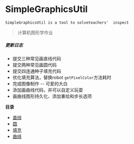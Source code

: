 # SimpleGraphicsUtil
`SimpleGraphicsUtil is a tool to solveteachers'  inspect`

> 计算机图形学作业


##### 更新日志


* 提交三种常见画直线代码
* 提交两种常见画圆代码
* 提交四连通种子填充代码
* 优化填充算法，替换robot `getPixelColor`方法耗时
* 完成图像制作 -- 可爱的大白
* 添加画曲线代码，并可以自定义玩耍
* 画曲线图形持久化、添加重绘和步长选项



**目录**

* [直线](md/Line.md)
* [圆](md/Circle.md)
* [填充](md/Fill.md)
* [曲线](md/Curve.md)









